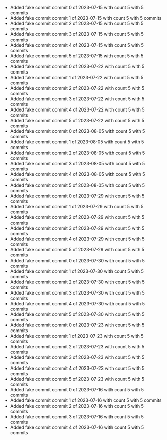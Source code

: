 - Added fake commit commit 0 of 2023-07-15 with count 5 with 5 commits
- Added fake commit commit 1 of 2023-07-15 with count 5 with 5 commits
- Added fake commit commit 2 of 2023-07-15 with count 5 with 5 commits
- Added fake commit commit 3 of 2023-07-15 with count 5 with 5 commits
- Added fake commit commit 4 of 2023-07-15 with count 5 with 5 commits
- Added fake commit commit 5 of 2023-07-15 with count 5 with 5 commits
- Added fake commit commit 0 of 2023-07-22 with count 5 with 5 commits
- Added fake commit commit 1 of 2023-07-22 with count 5 with 5 commits
- Added fake commit commit 2 of 2023-07-22 with count 5 with 5 commits
- Added fake commit commit 3 of 2023-07-22 with count 5 with 5 commits
- Added fake commit commit 4 of 2023-07-22 with count 5 with 5 commits
- Added fake commit commit 5 of 2023-07-22 with count 5 with 5 commits
- Added fake commit commit 0 of 2023-08-05 with count 5 with 5 commits
- Added fake commit commit 1 of 2023-08-05 with count 5 with 5 commits
- Added fake commit commit 2 of 2023-08-05 with count 5 with 5 commits
- Added fake commit commit 3 of 2023-08-05 with count 5 with 5 commits
- Added fake commit commit 4 of 2023-08-05 with count 5 with 5 commits
- Added fake commit commit 5 of 2023-08-05 with count 5 with 5 commits
- Added fake commit commit 0 of 2023-07-29 with count 5 with 5 commits
- Added fake commit commit 1 of 2023-07-29 with count 5 with 5 commits
- Added fake commit commit 2 of 2023-07-29 with count 5 with 5 commits
- Added fake commit commit 3 of 2023-07-29 with count 5 with 5 commits
- Added fake commit commit 4 of 2023-07-29 with count 5 with 5 commits
- Added fake commit commit 5 of 2023-07-29 with count 5 with 5 commits
- Added fake commit commit 0 of 2023-07-30 with count 5 with 5 commits
- Added fake commit commit 1 of 2023-07-30 with count 5 with 5 commits
- Added fake commit commit 2 of 2023-07-30 with count 5 with 5 commits
- Added fake commit commit 3 of 2023-07-30 with count 5 with 5 commits
- Added fake commit commit 4 of 2023-07-30 with count 5 with 5 commits
- Added fake commit commit 5 of 2023-07-30 with count 5 with 5 commits
- Added fake commit commit 0 of 2023-07-23 with count 5 with 5 commits
- Added fake commit commit 1 of 2023-07-23 with count 5 with 5 commits
- Added fake commit commit 2 of 2023-07-23 with count 5 with 5 commits
- Added fake commit commit 3 of 2023-07-23 with count 5 with 5 commits
- Added fake commit commit 4 of 2023-07-23 with count 5 with 5 commits
- Added fake commit commit 5 of 2023-07-23 with count 5 with 5 commits
- Added fake commit commit 0 of 2023-07-16 with count 5 with 5 commits
- Added fake commit commit 1 of 2023-07-16 with count 5 with 5 commits
- Added fake commit commit 2 of 2023-07-16 with count 5 with 5 commits
- Added fake commit commit 3 of 2023-07-16 with count 5 with 5 commits
- Added fake commit commit 4 of 2023-07-16 with count 5 with 5 commits
